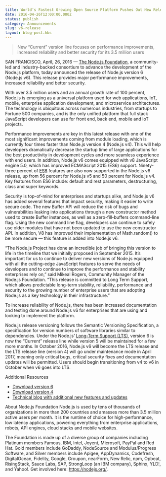 ```yaml
---
title: World’s Fastest Growing Open Source Platform Pushes Out New Release
date: 2016-04-26T12:00:00.000Z
status: publish
category: Announcements
slug: v6-release
layout: blog-post.hbs
---
```


> New “Current” version line focuses on performance improvements, increased reliability and
> better security for its 3.5 million users

SAN FRANCISCO, April, 26, 2016 — [The Node.js Foundation](http://ctt.marketwire.com/?release=11G082331-001&id=8448115&type=0&url=https%3a%2f%2fnodejs.org%2fen%2ffoundation%2f), a
community-led and industry-backed consortium to advance the development of the Node.js
platform, today announced the release of Node.js version 6 (Node.js v6). This release
provides major performance improvements, increased reliability and better security.

With over 3.5 million users and an annual growth rate of 100 percent, Node.js is emerging as
a universal platform used for web applications, IoT, mobile, enterprise application
development, and microservice architectures. The technology is ubiquitous across numerous
industries, from startups to Fortune 500 companies, and is the only unified platform that
full stack JavaScript developers can use for front end, back end, mobile and IoT projects.

Performance improvements are key in this latest release with one of the most significant
improvements coming from module loading, which is currently four times faster than Node.js
version 4 (Node.js v4). This will help developers dramatically decrease the startup time of
large applications for the best productivity in development cycles and more seamless
experience with end users. In addition, Node.js v6 comes equipped with v8 JavaScript engine
5.0, which has improved ECMAScript 2015 (ES6) support. Ninety-three percent of
[ES6](https://node.green/) features are also now supported in the Node.js v6 release, up from
56 percent for Node.js v5 and 50 percent for Node.js v4. Key features from ES6 include:
default and rest parameters, destructuring, class and super keywords.

Security is top-of-mind for enterprises and startups alike, and Node.js v6 has added several
features that impact security, making it easier to write secure code. The new Buffer API will
reduce the risk of bugs and vulnerabilities leaking into applications through a new
constructor method used to create Buffer instances, as well as a zero-fill-buffers
command-line flag. Using the new command line flag, developers can continue to safely use
older modules that have not been updated to use the new constructor API. In addition, V8 has
improved their implementation of Math.random() to be more secure — this feature is added into
Node.js v6.

“The Node.js Project has done an incredible job of bringing this version to life in the
timeline that we initially proposed in September 2015. It’s important for us to continue to
deliver new versions of Node.js equipped with all the cutting-edge JavaScript features to
serve the needs of developers and to continue to improve the performance and stability
enterprises rely on,” said Mikeal Rogers, Community Manager of the Node.js Foundation. “This
release is committed to Long Term Support, which allows predictable long-term stability,
reliability, performance and security to the growing number of enterprise users that are
adopting Node.js as a key technology in their infrastructure.”

To increase reliability of Node.js, there has been increased documentation and testing done
around Node.js v6 for enterprises that are using and looking to implement the platform.

Node.js release versioning follows the Semantic Versioning Specification, a specification for
version numbers of software libraries similar to dependencies. Under the Node.js’ [Long-Term
Support (LTS)](https://github.com/nodejs/LTS/), version 6 is now the “Current” release line
while version 5 will be maintained for a few more months. In October 2016, Node.js v6 will
become the LTS release and the LTS release line (version 4) will go under maintenance mode in
April 2017, meaning only critical bugs, critical security fixes and documentation updates
will be permitted. Users should begin transitioning from v4 to v6 in October when v6 goes
into LTS.

Additional Resources

* [Download version 6](https://nodejs.org/download/release/v6.0.0/)
* [Download version 4](https://nodejs.org/en/download/)
* [Technical blog with additional new features and updates](https://nodejs.org/en/blog/)

About Node.js Foundation
Node.js is used by tens of thousands of organizations in more than 200 countries and amasses
more than 3.5 million active users per month. It is the runtime of choice for
high-performance, low latency applications, powering everything from enterprise applications,
robots, API engines, cloud stacks and mobile websites.

The Foundation is made up of a diverse group of companies including Platinum members Famous,
IBM, Intel, Joyent, Microsoft, PayPal and Red Hat. Gold members include GoDaddy, NodeSource
and Modulus/Progress Software, and Silver members include Apigee, AppDynamics, Codefresh,
DigitalOcean, Fidelity, Google, Groupon, nearForm, New Relic, npm, Opbeat, RisingStack, Sauce
Labs, SAP, StrongLoop (an IBM company), Sphinx, YLD!, and Yahoo!. Get involved here:
<https://nodejs.org/>.
